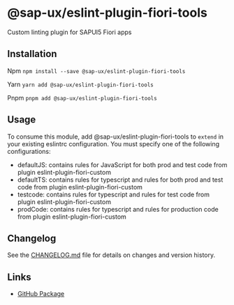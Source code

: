 # @sap-ux/eslint-plugin-fiori-tools

Custom linting plugin for SAPUI5 Fiori apps

## Installation

Npm
`npm install --save @sap-ux/eslint-plugin-fiori-tools`

Yarn
`yarn add @sap-ux/eslint-plugin-fiori-tools`

Pnpm
`pnpm add @sap-ux/eslint-plugin-fiori-tools`

## Usage

To consume this module, add @sap-ux/eslint-plugin-fiori-tools to `extend` in your existing eslintrc configuration. You must specify one of the following configurations:

- defaultJS: contains rules for JavaScript for both prod and test code from plugin eslint-plugin-fiori-custom 
- defaultTS: contains rules for typescript and rules for both prod and test code from plugin eslint-plugin-fiori-custom 
- testcode: contains rules for typescript and rules for test code from plugin eslint-plugin-fiori-custom
- prodCode: contains rules for typescript and rules for production code from plugin eslint-plugin-fiori-custom
## Changelog

See the [CHANGELOG.md](https://github.com/SAP/open-ux-tools/blob/main/packages/eslint-plugin-fiori-tools/CHANGELOG.md) file for details on changes and version history.
## Links

- [GitHub Package](https://github.com/SAP/open-ux-tools/tree/main/packages/eslint-plugin-fiori-tools)